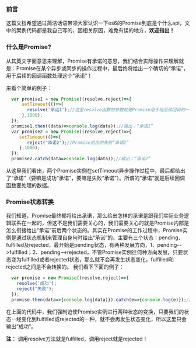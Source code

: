 ### 前言

这篇文档希望通过简洁话语带领大家认识一下es6的Promise到底是个什么api，文中的案例代码都是我自己写的，因相关原因，难免有误的地方，**欢迎指出！**

### 什么是Promise?

从其英文字面意思来理解，Promise有承诺的意思，我们结合实际操作来理解就是：Promise在某个异步或同步的操作过程中，最后终将给出一个确切的“承诺”，用于后续的回调函数处理这个“承诺”！

来看个简单的例子：

```javascript
  var promise1 = new Promise((resolve,reject)=>{
      setTimeout(()=>{
        resolve('承诺1');//这里resolve函数的参数就是Promise用于给后续回调的一个“承诺”，且这个“承诺”是Promise给出的成功“承诺”
      },1000);
  });
  promise1.then((data)=>console.log(data));//输出：“承诺1”
  var promise2 = new Promise((resolve,reject)=>{
     setTimeout(()=>{
        reject("承诺2");//Promise给出的失败“承诺2”
     },1000);  
  });
  promise2.catch(data=>console.log(data));//输出：“承诺2”
```

从这里我们看出，两个Promise实例在setTimeout异步操作过程中，最后都给出了“承诺”（要嘛是成功“承诺”，要嘛是失败“承诺”）。所谓的“承诺”就是后续回调函数要处理的数据。

### Promise状态转换

我们知道，Promise最终都将给出承诺，那么给出怎样的承诺是跟我们实际业务逻辑联系在一起的，但这不是我们需要关心的，我们需要关心的就是Promise内部是怎么衔接给出“承诺”前后两个状态的。其实在Promise的工作过程中，Promise实例是通过状态机制来管理自身何时给出“承诺”的。主要有三个状态：pending、fulfilled及rejected，最开始是pending状态，有两种发展方向，1、pending-->fulfilled；2、pending-->rejected，不管Promise实例往何种方向发展，只要状态变为fulfilled或者rejected状态，那么就不会再发生状态变化，fulfilled和rejected之间是不会转换的。 我们看下下面的例子：

```javascript
  var promise = new Promise((resolve,reject)=>{
    resolve('成功');
    reject("失败");
  });
  promise.then(data=>{console.log(data)}).catch(e=>{console.log(e)});//只会输出“成功”
```
在上面的代码中，我们强制迫使Promise实例进行两种状态的变换，只要我们的状态一经变化到fulfilled或rejected的一种，就不会再发生状态变化，所以这里只会输出“成功”。

**注：** 调用resolve方法就是fulfilled，调用reject就是rejected！
